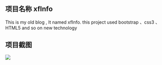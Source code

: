 ## 项目名称 xfInfo
This is my old blog , It named xfInfo. this project used bootstrap 、css3 、HTML5  and so on new technology
## 项目截图
![](![](http://p1.bqimg.com/567571/42a7db0a999c822f.png))
